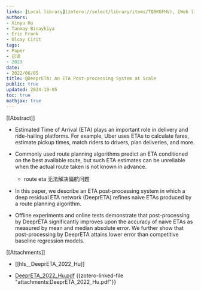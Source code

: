 ```yaml
---
links: [Local library](zotero://select/library/items/TQ8KGFHV), [Web library](https://www.zotero.org/users/4911197/items/TQ8KGFHV)
authors:
- Xinyu Hu
- Tanmay Binaykiya
- Eric Frank
- Olcay Cirit
tags:
- Paper
- 已读
- 2023
date:
- 2022/06/05
title: @DeeprETA: An ETA Post-processing System at Scale
public: true
updated: 2024-10-05
toc: true
mathjax: true
---
```


[[Abstract]]

  + Estimated Time of Arrival (ETA) plays an important role in delivery and ride-hailing platforms. For example, Uber uses ETAs to calculate fares, estimate pickup times, match riders to drivers, plan deliveries, and more.

  + Commonly used route planning algorithms predict an ETA conditioned on the best available route, but such ETA estimates can be unreliable when the actual route taken is not known in advance.

    + route eta 无法解决偏航问题

  + In this paper, we describe an ETA post-processing system in which a deep residual ETA network (DeeprETA) refines naive ETAs produced by a route planning algorithm.

  + Offline experiments and online tests demonstrate that post-processing by DeeprETA significantly improves upon the accuracy of naive ETAs as measured by mean and median absolute error. We further show that post-processing by DeeprETA attains lower error than competitive baseline regression models.

[[Attachments]]

  + [[hls__DeeprETA_2022_Hu]]

  + [DeeprETA_2022_Hu.pdf](zotero://select/library/items/UFP5FZCQ) {{zotero-linked-file "attachments:DeeprETA_2022_Hu.pdf"}}


